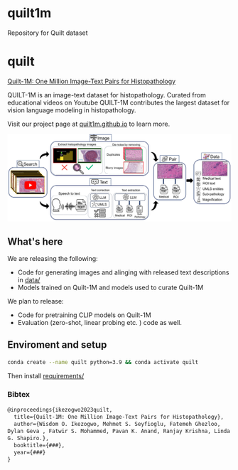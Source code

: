 # quilt1m
Repository for Quilt dataset


# quilt
[Quilt-1M: One Million Image-Text Pairs for Histopathology](https://quilt1m.github.io/)

QUILT-1M is an image-text dataset for histopathology. Curated from educational videos on Youtube QUILT-1M contributes the largest dataset for vision language modeling in histopathology.

Visit our project page at [quilt1m.github.io](https://quilt1m.github.io/) to learn more.

![teaser](aux/quilt_main_img.jpeg "teaser")

## What's here

We are releasing the following:
* Code for generating images and alinging with released text descriptions in [data/](data/)
* Models trained on Quilt-1M and models used to curate Quilt-1M

We plan to release:
* Code for pretraining CLIP models on Quilt-1M
* Evaluation (zero-shot, linear probing etc. ) code as well.

## Enviroment and setup



```bash
conda create --name quilt python=3.9 && conda activate quilt
```
Then install [requirements/](data/requirements.txt)



### Bibtex
```
@inproceedings{ikezogwo2023quilt,
  title={Quilt-1M: One Million Image-Text Pairs for Histopathology},
  author={Wisdom O. Ikezogwo, Mehmet S. Seyfioglu, Fatemeh Ghezloo, Dylan Geva , Fatwir S. Mohammed, Pavan K. Anand, Ranjay Krishna, Linda G. Shapiro.},
  booktitle={###},
  year={###}
}

```
